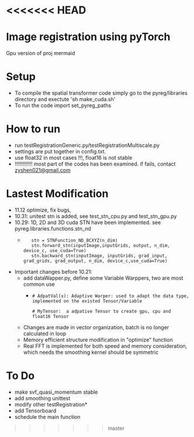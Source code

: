 <<<<<<< HEAD
=======
# Image registration using pyTorch

Gpu version of proj mermaid

# Setup

* To compile the spatial transformer code simply go to the pyreg/libraries directory and exectute 'sh make_cuda.sh'
* To run the code import set_pyreg_paths 

# How to run
* run testRegistrationGeneric.py/testRegistrationMultiscale.py 
* settings are put together in config.txt.
* use float32 in most cases !!!, float16 is not stable
* !!!!!!!!!!!!  most part of the codes has been examined. if fails, contact zyshen021@gmail.com
    
# Lastest Modification
  * 11.12    optimize, fix bugs, 
  * 10.31:   unitest stn is added, see test_stn_cpu.py and test_stn_gpu.py
  * 10.29:   1D, 2D and 3D cuda STN have been implemented. see pyreg.libraries.functions.stn_nd
    *        stn = STNFunction_ND_BCXYZ(n_dim)
             stn.forward_stn(inputImage,inputGrids, output, n_dim, device_c, use_cuda=True)
             stn.backward_stn(inputImage, inputGrids, grad_input, grad_grids, grad_output, n_dim, device_c,use_cuda=True)



  * Important changes before 10.21:
    * add dataWapper.py, define some Variable Warppers, two are most common use
      *     # AdpatVal(x): Adaptive Warper: used to adapt the data type, implemented on the existed Tensor/Variable
                
            # MyTensor:  a adpative Tensor to create gpu, cpu and float16 Tensor

    * Changes are made in vector organization, batch is no longer calculated in loop
    * Memory efficient structure modification in "optimize" function
    * Real FFT is implemented for both speed and memory consideration, which needs the smoothing kernel should be symmetric 

  
  
    
# To Do
  * make svf_quasi_momentum stable
  * add smoothing unittest
  * modify other testRegistration*
  * add Tensorboard
  * schedule the main function
  
  
>>>>>>> master
